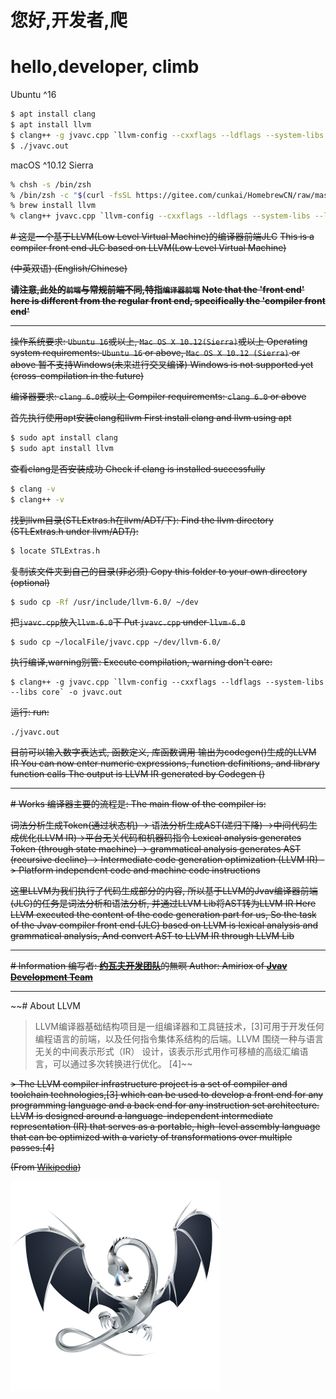 # 您好,开发者,爬
# hello,developer, climb


Ubuntu ^16
```bash
$ apt install clang
$ apt install llvm
$ clang++ -g jvavc.cpp `llvm-config --cxxflags --ldflags --system-libs --libs core` -o jvavc.out
$ ./jvavc.out
```

macOS ^10.12 Sierra
```bash
% chsh -s /bin/zsh
% /bin/zsh -c "$(curl -fsSL https://gitee.com/cunkai/HomebrewCN/raw/master/Homebrew.sh)"
% brew install llvm
% clang++ jvavc.cpp `llvm-config --cxxflags --ldflags --system-libs --libs core` -o jvavc.out
```

~~# 这是一个基于LLVM(Low Level Virtual Machine)的编译器前端JLC~~
~~This is a compiler front end JLC based on LLVM(Low Level Virtual Machine)~~

~~(中英双语)
(English/Chinese)~~

~~**请注意,此处的`前端`与常规前端不同,特指`编译器前端`**~~
~~**Note that the 'front end' here is different from the regular front end, specifically the 'compiler front end'**~~

---

~~操作系统要求: `Ubuntu 16`或以上, `Mac OS X 10.12(Sierra)`或以上
Operating system requirements: `Ubuntu 16` or above, `Mac OS X 10.12 (Sierra)` or above
暂不支持Windows(未来进行交叉编译)
Windows is not supported yet (cross-compilation in the future)~~

~~编译器要求: `clang 6.0`或以上
Compiler requirements: `clang 6.0` or above~~

~~首先执行使用apt安装clang和llvm
First install clang and llvm using apt~~
```bash
$ sudo apt install clang
$ sudo apt install llvm
```
~~查看clang是否安装成功
Check if clang is installed successfully~~
```bash
$ clang -v
$ clang++ -v
```
~~找到llvm目录(STLExtras.h在llvm/ADT/下):
Find the llvm directory (STLExtras.h under llvm/ADT/):~~
```bash
$ locate STLExtras.h
```
~~复制该文件夹到自己的目录(非必须)
Copy this folder to your own directory (optional)~~
```bash
$ sudo cp -Rf /usr/include/llvm-6.0/ ~/dev
```
~~把`jvavc.cpp`放入`llvm-6.0`下
Put `jvavc.cpp` under `llvm-6.0`~~
```
$ sudo cp ~/localFile/jvavc.cpp ~/dev/llvm-6.0/
```
~~执行编译,warning别管:
Execute compilation, warning don't care:~~
```
$ clang++ -g jvavc.cpp `llvm-config --cxxflags --ldflags --system-libs --libs core` -o jvavc.out
```
~~运行:
run:~~
```
./jvavc.out
```

~~目前可以输入数字表达式, 函数定义, 库函数调用
输出为codegen()生成的LLVM IR
You can now enter numeric expressions, function definitions, and library function calls
The output is LLVM IR generated by Codegen ()~~

---

~~# Works
编译器主要的流程是:
The main flow of the compiler is:~~

~~词法分析生成Token(通过状态机) -> 语法分析生成AST(递归下降)
->中间代码生成优化(LLVM IR)->平台无关代码和机器码指令
Lexical analysis generates Token (through state machine) -> grammatical analysis generates AST (recursive decline)
-> Intermediate code generation optimization (LLVM IR) -> Platform independent code and machine code instructions~~

~~这里LLVM为我们执行了代码生成部分的内容,
所以基于LLVM的Jvav编译器前端(JLC)的任务是词法分析和语法分析,
并通过LLVM Lib将AST转为LLVM IR
Here LLVM executed the content of the code generation part for us,
So the task of the Jvav compiler front end (JLC) based on LLVM is lexical analysis and grammatical analysis,
And convert AST to LLVM IR through LLVM Lib~~

---

~~# Information
编写者: [**约瓦夫开发团队**]( https://gitee.com/JvavDev/ )的無暝
Author: Amiriox of [**Jvav Development Team**]( https://gitee.com/JvavDev/ )~~

---

~~# About LLVM
> LLVM编译器基础结构项目是一组编译器和工具链技术，[3]可用于开发任何编程语言的前端，以及任何指令集体系结构的后端。LLVM 围绕一种与语言无关的中间表示形式（IR） 设计，该表示形式用作可移植的高级汇编语言，可以通过多次转换进行优化。 [4]~~

~~> The LLVM compiler infrastructure project is a set of compiler and toolchain technologies,[3] which can be used to develop a front end for any programming language and a back end for any instruction set architecture. LLVM is designed around a language-independent intermediate representation (IR) that serves as a portable, high-level assembly language that can be optimized with a variety of transformations over multiple passes.[4]~~

~~(From [Wikipedia](https://en.wikipedia.org/wiki/LLVM))~~

~~![](llvmlogo.png)~~
